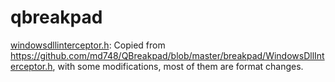 # qbreakpad

[windowsdllinterceptor.h](/windowsdllinterceptor.h): Copied from <https://github.com/md748/QBreakpad/blob/master/breakpad/WindowsDllInterceptor.h>, with some modifications, most of them are format changes.